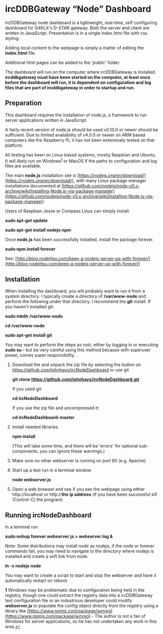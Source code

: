 ircDDBGateway “Node” Dashboard
==============================

IrcDDBGateway node dashboard is a lightweight, real-time, self configuring dashboard for G4KLX's D-STAR gateway. Both the server and client are written in JavaScript.
Presentation is in a single index.html file with css styling.

Adding local content to the webpage is simply a matter of editing the **index.html** file.

Additional html pages can be added to the 'public' folder.

The dashboard will run on the computer where ircDDBGateway is installed.  **ircddbgateway must have been started on the computer, at least once before the dashboard will run, it is dependent on configuration and log files that are part of ircddbgateway in order to startup and run.**

Preparation
-----------

This dashboard requires the installation of node.js, a framework to run server applications written in JavaScript.

A fairly recent version of node.js should be used v0.10.0 or newer should be sufficient. Due to limited availability of v4.0.0 or newer on ARM based computers like the Raspberry Pi, it has not been extensively tested on that platform.

All testing has been on Linux based systems, mostly Raspbian and Ubuntu. It will likely run on Windows<sup id="a1">[1](#foot1)</sup> or MacOS if the paths to configuration and log files are available.

The main **node.js** installation site is [https://nodejs.org/en/download/](https://nodejs.org/en/download/), with many Linux package manager installations documented at [https://github.com/nodejs/node-v0.x-archive/wiki/Installing-Node.js-via-package-manager](https://github.com/nodejs/node-v0.x-archive/wiki/Installing-Node.js-via-package-manager)

Users of Raspbian Jesse or Compass Linux can simply install:

**sudo apt-get update**

**sudo apt-get install nodejs npm**

Once **node.js** has been successfully installed, install the package forever.  

**sudo npm install forever**

See: [http://blog.nodejitsu.com/keep-a-nodejs-server-up-with-forever/](http://blog.nodejitsu.com/keep-a-nodejs-server-up-with-forever/)


Installation
------------

When installing the dashboard, you will probably want to run it from a system directory.  I typically create a directory of **/var/www-node** and perform the following under that directory.  I recommend the **git** install. If you haven't installed git:

**sudo mkdir /var/www-node**

**cd /var/www-node**

**sudo apt-get install git**

You may want to perform the steps as root, either by logging in or executing **sudo su -** but be very careful using this method because with superuser power, comes super responsibility.

1.  Download the and unpack the zip file by selecting the button on https://github.com/johnhays/ircNodeDashboard or use git 

    **git clone https://github.com/johnhays/ircNodeDashboard.git**
    
    If you used git:
    
    **cd ircNodeDashboard**
    
    If you use the zip file and uncompressed it:
    
    **cd ircNodeDashboard-master**

2.  Install needed libraries
    
    **npm install**

    (This will take some time, and there will be 'errors' for optional sub-components, you can ignore these warnings.)

3.  Make sure no other webserver is running on port 80 (e.g. Apache)

4.  Start up a test run in a terminal window
    
    **node webserver.js**
    
5.  Open a web browser and see if you see the webpage using either http://localhost or http://**the ip address** (if you have been successful kill (Control-C) the program)


Running ircNodeDashboard
------------------------

In a terminal run

**sudo nohup forever webserver.js \> webserver.log &**

Note: Some distributions may install node as nodejs, if the node or forever commands fail, you may need to navigate to the directory where nodejs is installed and create a soft link from node.

**ln -s nodejs node**

You may want to create a script to start and stop the webserver and have it automatically restart on reboot.

<b id='foot1'>1</b> Windows may be problematic due to configuration being held in the registry, though one could extract the registry data into a ircDDBGateway text configuration file or an industrious developer could modify **webserver.js** to populate the config object directly from the registry using a library like [https://www.npmjs.com/package/winreg](https://www.npmjs.com/package/winreg) - The author is not a fan of Windows for server applications, so he has not undertaken any work in this area.[↩](#a1)
